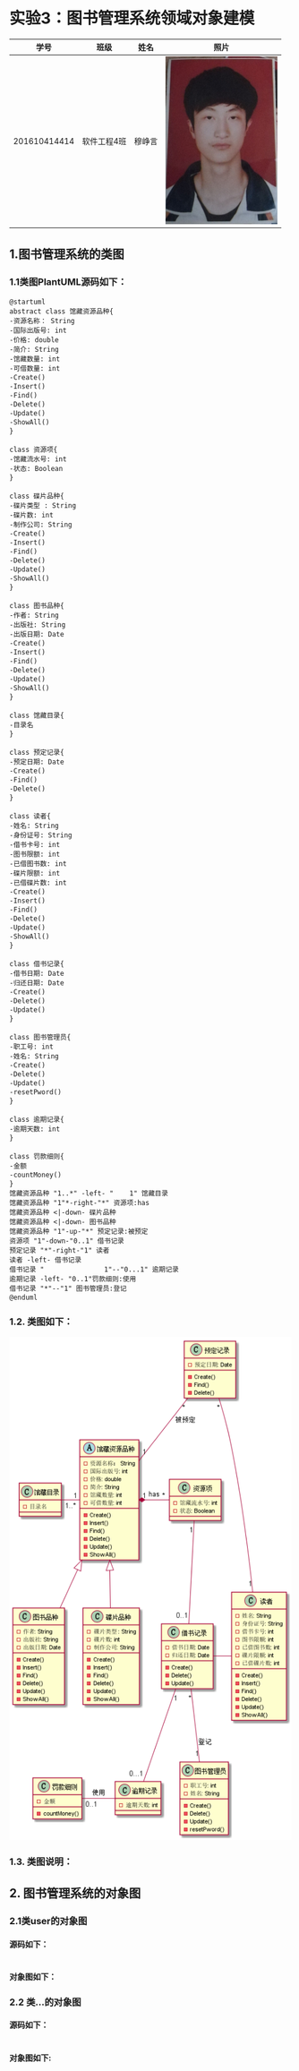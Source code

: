 # 实验3：图书管理系统领域对象建模
|    学号    |       班级       |      姓名     |照片|
|:-------:|:-------------:|:----------:|:-----------:|
|  201610414414  |     软件工程4班    |   穆峥言   |<img src="https://github.com/mzy1997/is_analysis/blob/master/test1/5617531AD9394A6243FCDEEBF0F683B1.jpg" width="200" height="300" />|
## 1.图书管理系统的类图
### 1.1类图PlantUML源码如下：
```
@startuml
abstract class 馆藏资源品种{
-资源名称： String
-国际出版号: int
-价格: double
-简介: String
-馆藏数量: int
-可借数量: int
-Create()
-Insert()
-Find()
-Delete()
-Update()
-ShowAll()
}

class 资源项{
-馆藏流水号: int
-状态: Boolean
}

class 碟片品种{
-碟片类型 : String
-碟片数: int
-制作公司: String
-Create()
-Insert()
-Find()
-Delete()
-Update()
-ShowAll()
}

class 图书品种{
-作者: String
-出版社: String
-出版日期: Date
-Create()
-Insert()
-Find()
-Delete()
-Update()
-ShowAll()
}

class 馆藏目录{
-目录名
}

class 预定记录{
-预定日期: Date
-Create()
-Find()
-Delete()
}

class 读者{
-姓名: String
-身份证号: String
-借书卡号: int
-图书限额: int
-已借图书数: int
-碟片限额: int
-已借碟片数: int
-Create()
-Insert()
-Find()
-Delete()
-Update()
-ShowAll()
}

class 借书记录{
-借书日期: Date
-归还日期: Date
-Create()
-Delete()
-Update()
}

class 图书管理员{
-职工号: int
-姓名: String
-Create()
-Delete()
-Update()
-resetPword()
}

class 逾期记录{
-逾期天数: int
}

class 罚款细则{
-金额
-countMoney()
}
馆藏资源品种 "1..*" -left- "    1" 馆藏目录
馆藏资源品种 "1"*-right-"*" 资源项:has
馆藏资源品种 <|-down- 碟片品种
馆藏资源品种 <|-down- 图书品种
馆藏资源品种 "1"-up-"*" 预定记录:被预定
资源项 "1"-down-"0..1" 借书记录
预定记录 "*"-right-"1" 读者
读者 -left- 借书记录
借书记录 "               1"--"0...1" 逾期记录
逾期记录 -left- "0..1"罚款细则:使用
借书记录 "*"--"1" 图书管理员:登记
@enduml
```
### 1.2. 类图如下：
<img src="https://github.com/mzy1997/is_analysis/blob/master/test3/lib_Class.png" />

### 1.3. 类图说明：
## 2. 图书管理系统的对象图
### 2.1类user的对象图
#### 源码如下：
```
```
#### 对象图如下：
### 2.2 类...的对象图
#### 源码如下：
```
```
#### 对象图如下:
